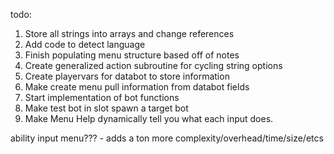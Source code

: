 todo:

1. Store all strings into arrays and change references
2. Add code to detect language
3. Finish populating menu structure based off of notes
4. Create generalized action subroutine for cycling string options
5. Create playervars for databot to store information
6. Make create menu pull information from databot fields
7. Start implementation of bot functions
8. Make test bot in slot spawn a target bot
9. Make Menu Help dynamically tell you what each input does.


ability input menu??? - adds a ton more complexity/overhead/time/size/etcs